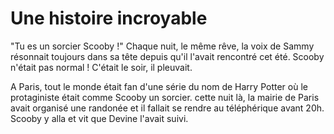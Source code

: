 # Une histoire incroyable

"Tu es un sorcier Scooby !" Chaque nuit, le même rêve, la voix de Sammy résonnait toujours dans sa tête depuis qu'il l'avait rencontré cet été. Scooby n'était pas normal ! C'était le soir, il pleuvait.

A Paris, tout le monde était fan d'une série du nom de Harry Potter où le protaginiste était comme Scooby un sorcier. cette nuit là, la mairie de Paris avait organisé une randonée et il fallait se rendre au téléphérique avant 20h. Scooby y alla et vit que Devine l'avait suivi. 




